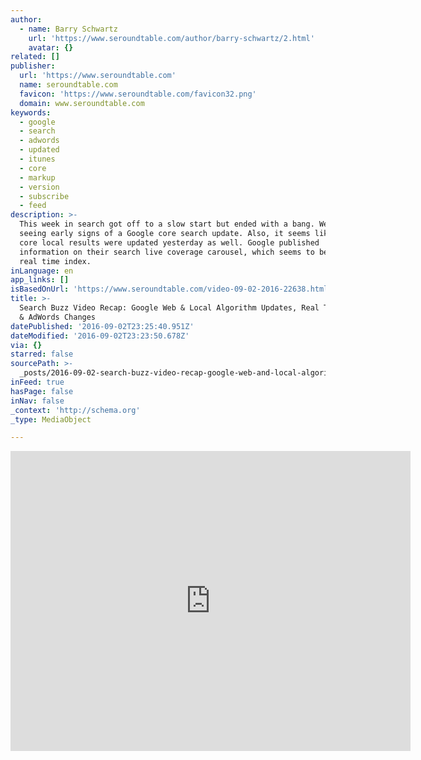 ```yaml
---
author:
  - name: Barry Schwartz
    url: 'https://www.seroundtable.com/author/barry-schwartz/2.html'
    avatar: {}
related: []
publisher:
  url: 'https://www.seroundtable.com'
  name: seroundtable.com
  favicon: 'https://www.seroundtable.com/favicon32.png'
  domain: www.seroundtable.com
keywords:
  - google
  - search
  - adwords
  - updated
  - itunes
  - core
  - markup
  - version
  - subscribe
  - feed
description: >-
  This week in search got off to a slow start but ended with a bang. We are
  seeing early signs of a Google core search update. Also, it seems like the
  core local results were updated yesterday as well. Google published
  information on their search live coverage carousel, which seems to be their
  real time index.
inLanguage: en
app_links: []
isBasedOnUrl: 'https://www.seroundtable.com/video-09-02-2016-22638.html'
title: >-
  Search Buzz Video Recap: Google Web & Local Algorithm Updates, Real Time Index
  & AdWords Changes
datePublished: '2016-09-02T23:25:40.951Z'
dateModified: '2016-09-02T23:23:50.678Z'
via: {}
starred: false
sourcePath: >-
  _posts/2016-09-02-search-buzz-video-recap-google-web-and-local-algorithm-update.md
inFeed: true
hasPage: false
inNav: false
_context: 'http://schema.org'
_type: MediaObject

---
```

<iframe src="https://cdn.embedly.com/widgets/media.html?src=https%3A%2F%2Fwww.youtube.com%2Fembed%2FGa3BDjBNzxA&amp;src_secure=1&amp;url=https%3A%2F%2Fwww.seroundtable.com%2Fvideo-09-02-2016-22638.html&amp;image=http%3A%2F%2Fimg.youtube.com%2Fvi%2FGa3BDjBNzxA%2F0.jpg&amp;key=b7d04c9b404c499eba89ee7072e1c4f7&amp;type=text%2Fhtml&amp;schema=seroundtable" width="640" height="480" scrolling="no" frameborder="0" allowfullscreen="" style=""></iframe>